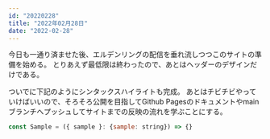 ```yaml
---
id: "20220228"
title: "2022年02月28日"
date: "2022-02-28"
---
```


今日も一通り済ませた後、エルデンリングの配信を垂れ流しつつこのサイトの準備を始める。
とりあえず最低限は終わったので、あとはヘッダーのデザインだけである。

ついでに下記のようにシンタックスハイライトも完成。
あとはチビチビやっていけばいいので、そろそろ公開を目指してGithub Pagesのドキュメントやmainブランチへプッシュしてサイトまでの反映の流れを学ぶことにする。

```typescript:title=hoge.js
const Sample = ({ sample }: {sample: string}) => {}
```
